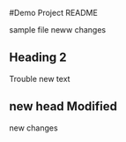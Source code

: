 #Demo Project README

sample file
neww changes

## Heading 2

Trouble
new text

## new head Modified

new changes